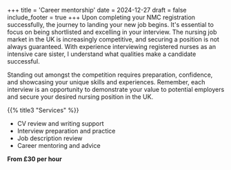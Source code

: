 +++
title = 'Career mentorship'
date = 2024-12-27
draft = false
include_footer = true
+++
Upon completing your NMC registration successfully, the journey to landing your new job begins. It's essential to focus on being shortlisted and excelling in your interview. The nursing job market in the UK is increasingly competitive, and securing a position is not always guaranteed. With experience interviewing registered nurses as an intensive care sister, I understand what qualities make a candidate successful.

Standing out amongst the competition requires preparation, confidence, and showcasing your unique skills and experiences. Remember, each interview is an opportunity to demonstrate your value to potential employers and secure your desired nursing position in the UK.

{{% title3 "Services" %}}

- CV review and writing support 
- Interview preparation and practice 
- Job description  review 
- Career mentoring and advice

**From £30 per hour**